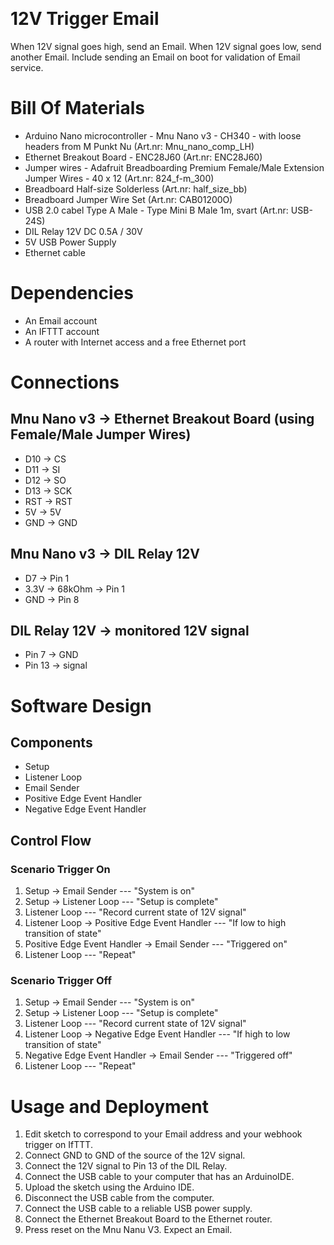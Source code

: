﻿﻿﻿﻿﻿﻿
# 12V Trigger Email 

When 12V signal goes high, send an Email.
When 12V signal goes low, send another Email.
Include sending an Email on boot for validation of Email service.


# Bill Of Materials
- Arduino Nano microcontroller - Mnu Nano v3 - CH340 - with loose headers from M Punkt Nu (Art.nr: Mnu\_nano\_comp\_LH)
- Ethernet Breakout Board - ENC28J60 (Art.nr: ENC28J60)
- Jumper wires - Adafruit Breadboarding Premium Female/Male Extension Jumper Wires - 40 x 12 (Art.nr: 824\_f-m\_300)
- Breadboard Half-size Solderless (Art.nr: half\_size\_bb)
- Breadboard Jumper Wire Set (Art.nr: CAB01200O)
- USB 2.0 cabel Type A Male - Type Mini B Male 1m, svart (Art.nr: USB-24S) 
- DIL Relay 12V DC 0.5A / 30V
- 5V USB Power Supply
- Ethernet cable


# Dependencies
- An Email account
- An IFTTT account
- A router with Internet access and a free Ethernet port


# Connections


## Mnu Nano v3 -> Ethernet Breakout Board (using Female/Male Jumper Wires)
- D10 -> CS 
- D11 -> SI
- D12 -> SO 
- D13 -> SCK 
- RST -> RST 
- 5V  -> 5V 
- GND -> GND


## Mnu Nano v3 -> DIL Relay 12V
- D7             -> Pin 1
- 3.3V -> 68kOhm -> Pin 1
- GND            -> Pin 8


## DIL Relay 12V -> monitored 12V signal
- Pin 7  -> GND
- Pin 13 -> signal


# Software Design


## Components
- Setup
- Listener Loop
- Email Sender
- Positive Edge Event Handler
- Negative Edge Event Handler


## Control Flow


### Scenario Trigger On
1. Setup -> Email Sender --- "System is on"
2. Setup -> Listener Loop --- "Setup is complete"
3. Listener Loop --- "Record current state of 12V signal"
4. Listener Loop -> Positive Edge Event Handler --- "If low to high transition of state"
5. Positive Edge Event Handler -> Email Sender --- "Triggered on"
6. Listener Loop --- "Repeat"

### Scenario Trigger Off
1. Setup -> Email Sender --- "System is on"
2. Setup -> Listener Loop --- "Setup is complete"
3. Listener Loop --- "Record current state of 12V signal"
4. Listener Loop -> Negative Edge Event Handler --- "If high to low transition of state"
5. Negative Edge Event Handler -> Email Sender --- "Triggered off"
6. Listener Loop --- "Repeat"

# Usage and Deployment
1. Edit sketch to correspond to your Email address and your webhook trigger on IfTTT.
2. Connect GND to GND of the source of the 12V signal.
3. Connect the 12V signal to Pin 13 of the DIL Relay.
4. Connect the USB cable to your computer that has an ArduinoIDE.
5. Upload the sketch using the Arduino IDE.
6. Disconnect the USB cable from the computer.
7. Connect the USB cable to a reliable USB power supply.
8. Connect the Ethernet Breakout Board to the Ethernet router.
9. Press reset on the Mnu Nanu V3. Expect an Email.







